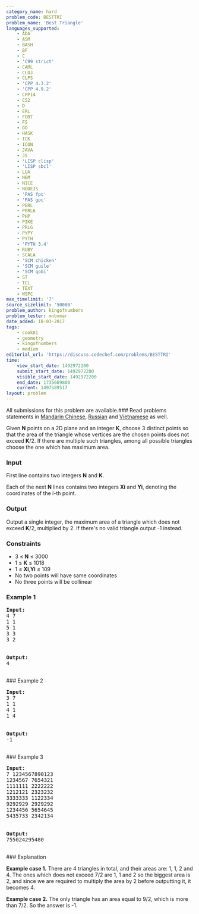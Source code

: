 ```yaml
---
category_name: hard
problem_code: BESTTRI
problem_name: 'Best Triangle'
languages_supported:
    - ADA
    - ASM
    - BASH
    - BF
    - C
    - 'C99 strict'
    - CAML
    - CLOJ
    - CLPS
    - 'CPP 4.3.2'
    - 'CPP 4.9.2'
    - CPP14
    - CS2
    - D
    - ERL
    - FORT
    - FS
    - GO
    - HASK
    - ICK
    - ICON
    - JAVA
    - JS
    - 'LISP clisp'
    - 'LISP sbcl'
    - LUA
    - NEM
    - NICE
    - NODEJS
    - 'PAS fpc'
    - 'PAS gpc'
    - PERL
    - PERL6
    - PHP
    - PIKE
    - PRLG
    - PYPY
    - PYTH
    - 'PYTH 3.4'
    - RUBY
    - SCALA
    - 'SCM chicken'
    - 'SCM guile'
    - 'SCM qobi'
    - ST
    - TCL
    - TEXT
    - WSPC
max_timelimit: '7'
source_sizelimit: '50000'
problem_author: kingofnumbers
problem_tester: mnbvmar
date_added: 18-03-2017
tags:
    - cook81
    - geometry
    - kingofnumbers
    - medium
editorial_url: 'https://discuss.codechef.com/problems/BESTTRI'
time:
    view_start_date: 1492972200
    submit_start_date: 1492972200
    visible_start_date: 1492972200
    end_date: 1735669800
    current: 1497589517
layout: problem
---
```

All submissions for this problem are available.###  Read problems statements in [Mandarin Chinese](http://www.codechef.com/download/translated/COOK81/mandarin/BESTTRI.pdf), [Russian](http://www.codechef.com/download/translated/COOK81/russian/BESTTRI.pdf) and [Vietnamese](http://www.codechef.com/download/translated/COOK81/vietnamese/BESTTRI.pdf) as well.

Given **N** points on a 2D plane and an integer **K**, choose 3 distinct points so that the area of the triangle whose vertices are the chosen points does not exceed **K**/2. If there are multiple such triangles, among all possible triangles choose the one which has maximum area.

### Input

First line contains two integers **N** and **K**.

Each of the next **N** lines contains two integers **Xi** and **Yi**, denoting the coordinates of the i-th point.

### Output

Output a single integer, the maximum area of a triangle which does not exceed **K**/2, multiplied by 2. If there's no valid triangle output -1 instead.

### Constraints

- 3 ≤ **N** ≤ 3000
- 1 ≤ **K** ≤ 1018
- 1 ≤ **Xi**,**Yi** ≤ 109
- No two points will have same coordinates
- No three points will be collinear

### Example 1

<pre><b>Input:</b>
4 7
1 1
5 1
3 3
3 2


<b>Output:</b>
4

</pre>### Example 2
<pre><b>Input:</b>
3 7
1 1
4 1
1 4


<b>Output:</b>
-1

</pre>### Example 3
<pre><b>Input:</b>
7 1234567890123
1234567 7654321
1111111 2222222
1212121 2323232
3333333 1122334
9292929 2929292
1234456 5654645
5435733 2342134


<b>Output:</b>
755024295480

</pre>### Explanation
**Example case 1.** There are 4 triangles in total, and their areas are: 1, 1, 2 and 4. The ones which does not exceed 7/2 are 1, 1 and 2 so the biggest area is 2, and since we are required to multiply the area by 2 before outputting it, it becomes 4.

**Example case 2.** The only triangle has an area equal to 9/2, which is more than 7/2. So the answer is -1.
